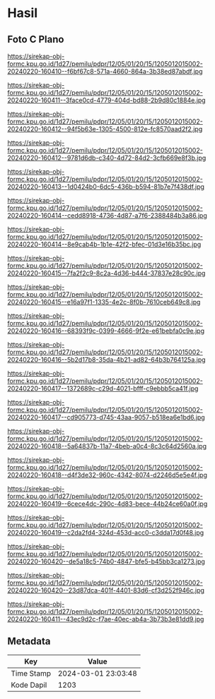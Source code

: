 # Hasil

## Foto C Plano

https://sirekap-obj-formc.kpu.go.id/1d27/pemilu/pdpr/12/05/01/20/15/1205012015002-20240220-160410--f6bf67c8-571a-4660-864a-3b38ed87abdf.jpg

https://sirekap-obj-formc.kpu.go.id/1d27/pemilu/pdpr/12/05/01/20/15/1205012015002-20240220-160411--3face0cd-4779-404d-bd88-2b9d80c1884e.jpg

https://sirekap-obj-formc.kpu.go.id/1d27/pemilu/pdpr/12/05/01/20/15/1205012015002-20240220-160412--94f5b63e-1305-4500-812e-fc8570aad2f2.jpg

https://sirekap-obj-formc.kpu.go.id/1d27/pemilu/pdpr/12/05/01/20/15/1205012015002-20240220-160412--9781d6db-c340-4d72-84d2-3cfb669e8f3b.jpg

https://sirekap-obj-formc.kpu.go.id/1d27/pemilu/pdpr/12/05/01/20/15/1205012015002-20240220-160413--1d0424b0-6dc5-436b-b594-81b7e7f438df.jpg

https://sirekap-obj-formc.kpu.go.id/1d27/pemilu/pdpr/12/05/01/20/15/1205012015002-20240220-160414--cedd8918-4736-4d87-a7f6-2388484b3a86.jpg

https://sirekap-obj-formc.kpu.go.id/1d27/pemilu/pdpr/12/05/01/20/15/1205012015002-20240220-160414--8e9cab4b-1b1e-42f2-bfec-01d3e16b35bc.jpg

https://sirekap-obj-formc.kpu.go.id/1d27/pemilu/pdpr/12/05/01/20/15/1205012015002-20240220-160415--7fa2f2c9-8c2a-4d36-b444-37837e28c90c.jpg

https://sirekap-obj-formc.kpu.go.id/1d27/pemilu/pdpr/12/05/01/20/15/1205012015002-20240220-160415--e16a97f1-1335-4e2c-8f0b-7610ceb649c8.jpg

https://sirekap-obj-formc.kpu.go.id/1d27/pemilu/pdpr/12/05/01/20/15/1205012015002-20240220-160416--68393f9c-0399-4666-9f2e-e61bebfa0c9e.jpg

https://sirekap-obj-formc.kpu.go.id/1d27/pemilu/pdpr/12/05/01/20/15/1205012015002-20240220-160416--5b2d17b8-35da-4b21-ad82-64b3b764125a.jpg

https://sirekap-obj-formc.kpu.go.id/1d27/pemilu/pdpr/12/05/01/20/15/1205012015002-20240220-160417--1372689c-c29d-4021-bfff-c9ebbb5ca41f.jpg

https://sirekap-obj-formc.kpu.go.id/1d27/pemilu/pdpr/12/05/01/20/15/1205012015002-20240220-160417--cd905773-d745-43aa-9057-b518ea6e1bd6.jpg

https://sirekap-obj-formc.kpu.go.id/1d27/pemilu/pdpr/12/05/01/20/15/1205012015002-20240220-160418--5a64837b-11a7-4beb-a0c4-8c3c64d2560a.jpg

https://sirekap-obj-formc.kpu.go.id/1d27/pemilu/pdpr/12/05/01/20/15/1205012015002-20240220-160418--d4f3de32-960c-4342-8074-d2246d5e5e4f.jpg

https://sirekap-obj-formc.kpu.go.id/1d27/pemilu/pdpr/12/05/01/20/15/1205012015002-20240220-160419--6cece4dc-290c-4d83-bece-44b24ce60a0f.jpg

https://sirekap-obj-formc.kpu.go.id/1d27/pemilu/pdpr/12/05/01/20/15/1205012015002-20240220-160419--c2da2fd4-324d-453d-acc0-c3dda17d0f48.jpg

https://sirekap-obj-formc.kpu.go.id/1d27/pemilu/pdpr/12/05/01/20/15/1205012015002-20240220-160420--de5a18c5-74b0-4847-bfe5-b45bb3ca1273.jpg

https://sirekap-obj-formc.kpu.go.id/1d27/pemilu/pdpr/12/05/01/20/15/1205012015002-20240220-160420--23d87dca-401f-4401-83d6-cf3d252f946c.jpg

https://sirekap-obj-formc.kpu.go.id/1d27/pemilu/pdpr/12/05/01/20/15/1205012015002-20240220-160411--43ec9d2c-f7ae-40ec-ab4a-3b73b3e81dd9.jpg


## Metadata

| Key        | Value               |
| ---------- | ------------------- |
| Time Stamp | 2024-03-01 23:03:48 |
| Kode Dapil | 1203                |



